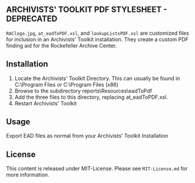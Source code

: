 ## ARCHIVISTS' TOOLKIT PDF STYLESHEET - DEPRECATED

`RAClogo.jpg`, `at_eadToPDF.xsl`, and `lookupListsPDF.xsl` are customized files for inclusion in an Archivists' Toolkit installation. They create a custom PDF finding aid for the Rockefeller Archive Center.

## Installation

1. Locate the Archivists' Toolkit Directory. This can usually be found in C:\Program Files or C:\Program Files (x86)
2. Browse to the subdirectory reports\Resources\eadToPdf
3. Add the three files to this directory, replacing at_eadToPDF.xsl.
4. Restart Archivists' Toolkit

## Usage

Export EAD files as normal from your Archivists' Toolkit Installation

## License

This content is released under MIT-License. Please see `MIT-License.md` for more information.
